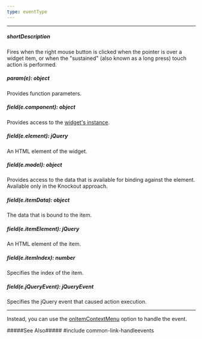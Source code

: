 ```yaml
---
type: eventType
---
```

---
##### shortDescription
Fires when the right mouse button is clicked when the pointer is over a widget item, or when the "sustained" (also known as a long press) touch action is performed.

##### param(e): object
Provides function parameters.

##### field(e.component): object
Provides access to the [widget's instance](/api-reference/10%20UI%20Widgets/Component/3%20Methods/instance().md '{basewidgetpath}/Methods/#instance').

##### field(e.element): jQuery
An HTML element of the widget.

##### field(e.model): object
Provides access to the data that is available for binding against the element. Available only in the Knockout approach.

##### field(e.itemData): object
The data that is bound to the item.

##### field(e.itemElement): jQuery
An HTML element of the item.

##### field(e.itemIndex): number
Specifies the index of the item.

##### field(e.jQueryEvent): jQueryEvent
Specifies the jQuery event that caused action execution.

---
Instead, you can use the [onItemContextMenu](/api-reference/10%20UI%20Widgets/CollectionWidget/1%20Configuration/onItemContextMenu.md '{basewidgetpath}/Configuration/#onItemContextMenu') option to handle the event.

#####See Also#####
#include common-link-handleevents